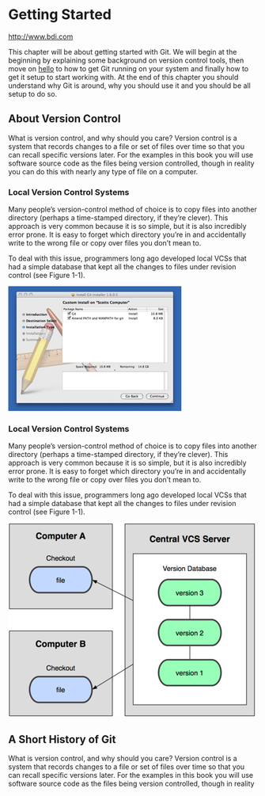# Getting Started #

<http://www.bdi.com>

This chapter will be about getting started with Git.  We will begin at the
beginning by explaining some background on version control tools, then move on
[hello](http://www.google.com)
to how to get Git running on your system and finally how to get it setup to
start working with.  At the end of this chapter you should understand why Git
is around, why you should use it and you should be all setup to do so.

## About Version Control ##

What is version control, and why should you care? Version control is a system
that records changes to a file or set of files over time so that you can
recall specific versions later. For the examples in this book you will use
software source code as the files being version controlled, though in reality
you can do this with nearly any type of file on a computer.


### Local Version Control Systems ###

Many people’s version-control method of choice is to copy files into another
directory (perhaps a time-stamped directory, if they’re clever). This approach
is very common because it is so simple, but it is also incredibly error prone.
It is easy to forget which directory you’re in and accidentally write to the
wrong file or copy over files you don’t mean to.

To deal with this issue, programmers long ago developed local VCSs that had a
simple database that kept all the changes to files under revision control (see
Figure 1-1).

![Local version control diagram](../figures/1.1.png)

### Local Version Control Systems ###

Many people’s version-control method of choice is to copy files into another
directory (perhaps a time-stamped directory, if they’re clever). This approach
is very common because it is so simple, but it is also incredibly error prone.
It is easy to forget which directory you’re in and accidentally write to the
wrong file or copy over files you don’t mean to.

To deal with this issue, programmers long ago developed local VCSs that had a
simple database that kept all the changes to files under revision control (see
Figure 1-1).

![Local version control diagram](../figures/1.2.png)

## A Short History of Git ##

What is version control, and why should you care? Version control is a system
that records changes to a file or set of files over time so that you can
recall specific versions later. For the examples in this book you will use
software source code as the files being version controlled, though in reality
